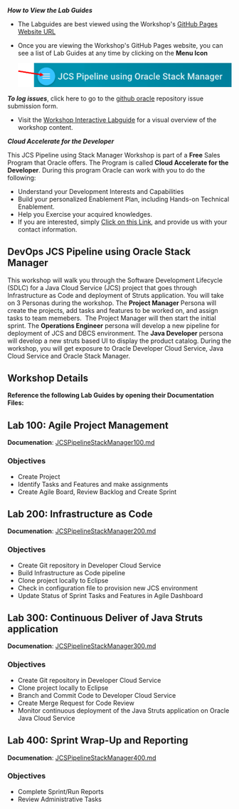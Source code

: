 ***How to View the Lab Guides***

- The Labguides are best viewed using the Workshop's [GitHub Pages Website URL](https://oracle.github.io/cloud-native-devops-workshop/jcs-devops) 

- Once you are viewing the Workshop's GitHub Pages website, you can see a list of Lab Guides at any time by clicking on the **Menu Icon**

    ![](images/WorkshopHeader.png)  

***To log issues***, click here to go to the [github oracle](https://github.com/oracle/cloud-native-devops-workshop/issues/new) repository issue submission form.

- Visit the [Workshop Interactive Labguide](http://launch.oracle.com/?devopsjcs) for a visual overview of the workshop content. 

***Cloud Accelerate for the Developer***

This JCS Pipeline using Stack Manager Workshop is part of a **Free** Sales Program that Oracle offers. The Program is called **Cloud Accelerate for the Developer**. During this program Oracle can work with you to do the following:

- Understand your Development Interests and Capabilities
- Build your personalized Enablement Plan, including Hands-on Technical Enablement.
- Help you Exercise your acquired knowledges. 
- If you are interested, simply [Click on this Link](https://launch.oracle.com/?developeraccelerate), and provide us with your contact information. 

## DevOps JCS Pipeline using Oracle Stack Manager

This workshop will walk you through the Software Development Lifecycle (SDLC) for a Java Cloud Service (JCS) project that goes through Infrastructure as Code and deployment of Struts application. You will take on 3 Personas during the workshop. The **Project Manager** Persona will create the projects, add tasks and features to be worked on, and assign tasks to team memebers.  The Project Manager will then start the initial sprint. The **Operations Engineer** persona will develop a new pipeline for deployment of JCS and DBCS environment. The **Java Developer** persona will develop a new struts based UI to display the product catalog. During the workshop, you will get exposure to Oracle Developer Cloud Service, Java Cloud Service and Oracle Stack Manager.

## Workshop Details

**Reference the following Lab Guides by opening their Documentation Files:**

## Lab 100: Agile Project Management

**Documenation**: [JCSPipelineStackManager100.md](JCSPipelineStackManager100.md)

### Objectives

- Create Project
- Identify Tasks and Features and make assignments
- Create Agile Board, Review Backlog and Create Sprint

## Lab 200: Infrastructure as Code

**Documenation**: [JCSPipelineStackManager200.md](JCSPipelineStackManager200.md)

### Objectives

- Create Git repository in Developer Cloud Service
- Build Infrastructure as Code pipeline
- Clone project locally to Eclipse
- Check in configuration file to provision new JCS environment
- Update Status of Sprint Tasks and Features in Agile Dashboard

## Lab 300: Continuous Deliver of Java Struts application

**Documenation**: [JCSPipelineStackManager300.md](JCSPipelineStackManager300.md)

### Objectives

- Create Git repository in Developer Cloud Service
- Clone project locally to Eclipse
- Branch and Commit Code to Developer Cloud Service
- Create Merge Request for Code Review
- Monitor continuous deployment of the Java Struts application on Oracle Java Cloud Service

## Lab 400: Sprint Wrap-Up and Reporting

**Documenation**: [JCSPipelineStackManager400.md](JCSPipelineStackManager400.md)

### Objectives

- Complete Sprint/Run Reports
- Review Administrative Tasks
